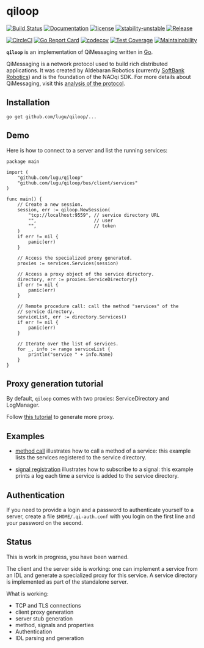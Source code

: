 # qiloop

[![Build Status](https://travis-ci.org/lugu/qiloop.svg?branch=master)](https://travis-ci.org/lugu/qiloop)
[![Documentation](https://godoc.org/github.com/lugu/qiloop?status.svg)](http://godoc.org/github.com/lugu/qiloop)
[![license](https://img.shields.io/github/license/lugu/qiloop.svg?maxAge=2592000)](https://github.com/lugu/qiloop/blob/master/LICENSE)
[![stability-unstable](https://img.shields.io/badge/stability-unstable-yellow.svg)](https://github.com/emersion/stability-badges#unstable)
[![Release](https://img.shields.io/github/tag/lugu/qiloop.svg)](https://github.com/lugu/qiloop/releases)

[![CircleCI](https://circleci.com/gh/lugu/qiloop/tree/master.svg?style=shield)](https://circleci.com/gh/lugu/qiloop/tree/master)
[![Go Report Card](https://goreportcard.com/badge/github.com/lugu/qiloop)](https://goreportcard.com/report/github.com/lugu/qiloop)
[![codecov](https://codecov.io/gh/lugu/qiloop/branch/master/graph/badge.svg)](https://codecov.io/gh/lugu/qiloop)
[![Test Coverage](https://api.codeclimate.com/v1/badges/b192466a26dbced44274/test_coverage)](https://codeclimate.com/github/lugu/qiloop/test_coverage)
[![Maintainability](https://api.codeclimate.com/v1/badges/b192466a26dbced44274/maintainability)](https://codeclimate.com/github/lugu/qiloop/maintainability)

**`qiloop`** is an implementation of QiMessaging written in [Go](https://golang.org).

QiMessaging is a network protocol used to build rich distributed
applications. It was created by Aldebaran Robotics (currently
[SoftBank Robotics](https://www.softbankrobotics.com/emea/en/index))
and is the foundation of the NAOqi SDK. For more details about
QiMessaging, visit this [analysis of the
protocol](https://github.com/lugu/qiloop/blob/master/doc/NOTES.md).

## Installation

    go get github.com/lugu/qiloop/...

## Demo

Here is how to connect to a server and list the running services:

```golang
package main

import (
	"github.com/lugu/qiloop"
	"github.com/lugu/qiloop/bus/client/services"
)

func main() {
	// Create a new session.
	session, err := qiloop.NewSession(
		"tcp://localhost:9559", // service directory URL
		"",                     // user
		"",                     // token
	)
	if err != nil {
		panic(err)
	}

	// Access the specialized proxy generated.
	proxies := services.Services(session)

	// Access a proxy object of the service directory.
	directory, err := proxies.ServiceDirectory()
	if err != nil {
		panic(err)
	}

	// Remote procedure call: call the method "services" of the
	// service directory.
	serviceList, err := directory.Services()
	if err != nil {
		panic(err)
	}

	// Iterate over the list of services.
	for _, info := range serviceList {
		println("service " + info.Name)
	}
}
```

## Proxy generation tutorial

By default, `qiloop` comes with two proxies: ServiceDirectory and
LogManager.

Follow [this tutorial](https://github.com/lugu/qiloop/blob/master/doc/TUTORIAL.md) to generate more proxy.

## Examples

-   [method call](https://github.com/lugu/qiloop/blob/master/bus/client/services/demo/cmd/method/main.go)
    illustrates how to call a method of a service: this example lists
    the services registered to the service directory.


-   [signal registration](https://github.com/lugu/qiloop/blob/master/bus/client/services/demo/cmd/signal/main.go)
    illustrates how to subscribe to a signal: this example prints a
    log each time a service is added to the service directory.

## Authentication

If you need to provide a login and a password to authenticate yourself
to a server, create a file `$HOME/.qi-auth.conf` with you login on the
first line and your password on the second.

## Status

This is work in progress, you have been warned.

The client and the server side is working: one can implement a service
from an IDL and generate a specialized proxy for this service.
A service directory is implemented as part of the standalone server.

What is working:

-   TCP and TLS connections
-   client proxy generation
-   server stub generation
-   method, signals and properties
-   Authentication
-   IDL parsing and generation
